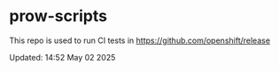 # prow-scripts

This repo is used to run CI tests in https://github.com/openshift/release

Updated: 14:52 May 02 2025
